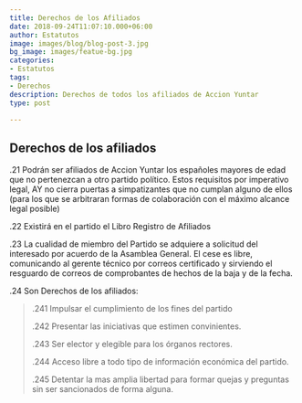 ```yaml
---
title: Derechos de los Afiliados
date: 2018-09-24T11:07:10.000+06:00
author: Estatutos
image: images/blog/blog-post-3.jpg
bg_image: images/featue-bg.jpg
categories:
- Estatutos
tags:
- Derechos
description: Derechos de todos los afiliados de Accion Yuntar
type: post

---
```

## Derechos de los afiliados

.21 Podrán ser afiliados de Accion Yuntar los españoles mayores de edad que no pertenezcan a otro partido político. Estos requisitos por imperativo legal, AY no cierra puertas a simpatizantes que no cumplan alguno de ellos (para los que se arbitraran formas de colaboración con el máximo alcance legal posible)

.22 Existirá en el partido el Libro Registro de Afiliados

.23 La cualidad de miembro del Partido se adquiere a solicitud del interesado por acuerdo de la Asamblea General. El cese es libre, comunicando al gerente técnico por correos certificado y sirviendo el resguardo de correos de comprobantes de hechos de la baja y de la fecha.

.24 Son Derechos de los afiliados:

> .241 Impulsar el cumplimiento de los fines del partido
>
> .242 Presentar las iniciativas que estimen convinientes.
>
> .243 Ser elector y elegible para los órganos rectores.
>
> .244 Acceso libre a todo tipo de información económica del partido.
>
> .245 Detentar la mas amplia libertad para formar quejas y preguntas sin ser sancionados de forma alguna.